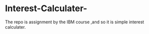 # Interest-Calculater-
The repo is assignment by the IBM course ,and so it is simple interest calculater.
